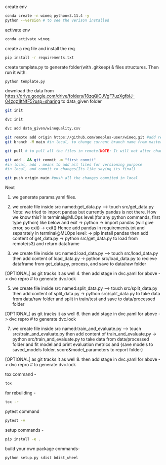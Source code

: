 create env 

```bash
conda create -n wineq python=3.11.4 -y
python --version # to see the verison installed
```

activate env
```bash
conda activate wineq
```

create a req file and install the req
```bash
pip install -r requirements.txt
```

create template.py to generate folder(with .gitkeep) & files structures. Then run it with:
```bash
python template.py
```

download the data from 
https://drive.google.com/drive/folders/18zqQiCJVgF7uzXgfbIJ-04zgz1ItNfF5?usp=sharing
to data_given folder

```bash
git init
```
```bash
dvc init 
```
```bash
dvc add data_given/winequality.csv
```

```bash
git remote add origin https://github.com/oneplus-user/wineq.git #add remote repo given(name): origin and URL to specify remote [ONE TIME]
git branch -M main #in local, to change current branch name from master to main[ONE TIME]
```

```bash
git pull # to pull all the files in remote(NOTE: It will not alter changes made in local)
```
```bash
git add . && git commit -m "first commit"
#in local, add . means to add all files for versioning purpose
#in local, and commit to changes(Its like saying its final)
```
```bash
git push origin main #push all the changes commited in local
```

Next 
1. we generate params.yaml files.
2. we create file inside src named:get_data.py --> touch src/get_data.py
    Note:
    we tried to import pandas but currently pandas is not there. How we know this?
    In terminal@MLOps level:(for any python commands, first type python) like below and exit
        -> python
        -> import pandas (will give error, so exit)
        -> exit()
        Hence add pandas in requirements.txt and separately in terminal@MLOps level:
        -> pip install pandas
then add content of get_data.py
-> python src/get_data.py
to load from remote(s3) and return dataframe

3. we create file inside src named:load_data.py --> touch src/load_data.py
then add content of load_data.py 
-> python src/load_data.py
to recieve dataframe from get_data.py, process, and save to data/raw folder

[OPTIONAL] as git tracks it as well
4. then add stage in dvc.yaml for above
-> dvc repro     # to generate dvc.lock

5. we create file inside src named:split_data.py --> touch src/split_data.py
then add content of split_data.py 
-> python src/split_data.py
to take data from data/raw folder and split in train/test and save to data/processed folder

[OPTIONAL] as git tracks it as well
6. then add stage in dvc.yaml for above
-> dvc repro     # to generate dvc.lock

7. we create file inside src named:train_and_evaluate.py --> touch src/train_and_evaluate.py 
then add content of train_and_evaluate.py 
-> python src/train_and_evaluate.py
to take data from data/processed folder and fit model and print evaluation metrics and {save models to saved_models folder, score&model_parameters to report folder}

[OPTIONAL] as git tracks it as well
8. then add stage in dvc.yaml for above
-> dvc repro     # to generate dvc.lock














tox command -
```bash
tox
```
for rebuilding -
```bash
tox -r 
```
pytest command
```bash
pytest -v
```

setup commands -
```bash
pip install -e . 
```

build your own package commands- 
```bash
python setup.py sdist bdist_wheel
```